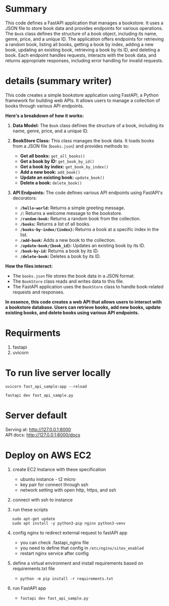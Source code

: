 # Summary
This code defines a FastAPI application that manages a bookstore. It uses a JSON file to store book data and provides endpoints for various operations. The `Book` class defines the structure of a book object, including its name, genre, price, and a unique ID. The application offers endpoints for retrieving a random book, listing all books, getting a book by index, adding a new book, updating an existing book, retrieving a book by its ID, and deleting a book. Each endpoint handles requests, interacts with the book data, and returns appropriate responses, including error handling for invalid requests. 

# details (summary writer)
This code creates a simple bookstore application using FastAPI, a Python framework for building web APIs. It allows users to manage a collection of books through various API endpoints.

**Here's a breakdown of how it works:**

1. **Data Model:** The `Book` class defines the structure of a book, including its name, genre, price, and a unique ID.

2. **BookStore Class:** This class manages the book data. It loads books from a JSON file (`books.json`) and provides methods to:
   - **Get all books:** `get_all_books()`
   - **Get a book by ID:** `get_book_by_id()`
   - **Get a book by index:** `get_book_by_index()`
   - **Add a new book:** `add_book()`
   - **Update an existing book:** `update_book()`
   - **Delete a book:** `delete_book()`

3. **API Endpoints:** The code defines various API endpoints using FastAPI's decorators:
   - **`/hello-world`:** Returns a simple greeting message.
   - **`/`:** Returns a welcome message to the bookstore.
   - **`/random-book`:** Returns a random book from the collection.
   - **`/books`:** Returns a list of all books.
   - **`/books-by-index/{index}`:** Returns a book at a specific index in the list.
   - **`/add-book`:** Adds a new book to the collection.
   - **`/update-book/{book_id}`:** Updates an existing book by its ID.
   - **`/book-by-id`:** Returns a book by its ID.
   - **`/delete-book`:** Deletes a book by its ID.

**How the files interact:**

- The `books.json` file stores the book data in a JSON format.
- The `BookStore` class reads and writes data to this file.
- The FastAPI application uses the `BookStore` class to handle book-related requests and responses.

**In essence, this code creates a web API that allows users to interact with a bookstore database. Users can retrieve books, add new books, update existing books, and delete books using various API endpoints.**


# Requirments
1) fastapi
2) uvicorn

# To run live server locally
```shell
uvicorn fast_api_sample:app --reload
```

```shell
fastapi dev fast_api_sample.py
```

# Server default
 Serving at: http://127.0.0.1:8000  
 API docs: http://127.0.0.1:8000/docs  


# Deploy on AWS EC2
1. create EC2 Instance with these specification
   
   - ubuntu instance - t2 micro
   - key pair for connect through ssh
   - network setting with open http, https, and ssh
2. connect with ssh to instance
3. run these scripts
```shell
   sudo apt-get update
   sudo apt install -y python3-pip nginx python3-venv
```
4. config nginx to redirect external request to fastAPI app

   - you can check .fastapi_nginx file
   - you need to define that config in `/etc/nginx/sites_enabled`
   - restart nginx service after config
5. define a virtual environment and install requirements based on requirements.txt file
   - `python -m pip install -r requirements.txt`
6. run FastAPI app
   - `fastapi dev fast_api_sample.py`

